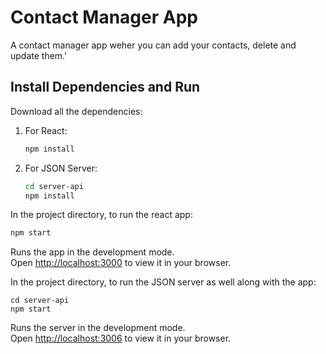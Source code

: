 # Contact Manager App
A contact manager app weher you can add your contacts, delete and update them.'

## Install Dependencies and Run

Download all the dependencies:
1. For React:
    ```bash
    npm install
    ```

2. For JSON Server:
    ```bash
    cd server-api
    npm install
    ```

In the project directory, to run the react app:

```bash
npm start
```

Runs the app in the development mode.\
Open [http://localhost:3000](http://localhost:3000) to view it in your browser.

In the project directory, to run the JSON server as well along with the app:

 ```
 cd server-api
 npm start
 ```


Runs the server in the development mode.\
Open [http://localhost:3006](http://localhost:3006) to view it in your browser.


